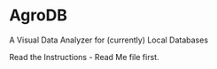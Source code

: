 # AgroDB
A Visual Data Analyzer for (currently) Local Databases

Read the Instructions - Read Me file first.

